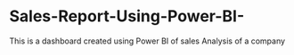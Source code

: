 # Sales-Report-Using-Power-BI-
This is a dashboard created using Power BI of sales Analysis of a company 
